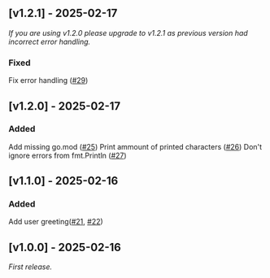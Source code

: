 ## [v1.2.1] - 2025-02-17
_If you are using v1.2.0 please upgrade to v1.2.1 as previous version had incorrect error handling._

### Fixed
Fix error handling ([#29](https://github.com/KrzysztofMolon/sandbox/pull/29))

## [v1.2.0] - 2025-02-17
### Added
Add missing go.mod ([#25](https://github.com/KrzysztofMolon/sandbox/pull/25))
Print ammount of printed characters ([#26](https://github.com/KrzysztofMolon/sandbox/pull/29))
Don't ignore errors from fmt.Println ([#27](https://github.com/KrzysztofMolon/sandbox/pull/27))

## [v1.1.0] - 2025-02-16
### Added
Add user greeting([#21](https://github.com/KrzysztofMolon/sandbox/pull/21), [#22](https://github.com/KrzysztofMolon/sandbox/pull/22))

## [v1.0.0] - 2025-02-16

_First release._
